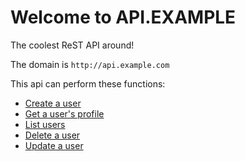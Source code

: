 ﻿# Welcome to API.EXAMPLE

The coolest ReST API around!

The domain is `http://api.example.com`

This api can perform these functions:

* [Create a user](UserCreate.md)
* [Get a user's profile](UserRead.md)
* [List users](UserList.md)
* [Delete a user](UserDelete.md)
* [Update a user](UserUpdate.md)